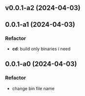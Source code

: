 ## v0.0.1-a2 (2024-04-03)

## 0.0.1-a1 (2024-04-03)

### Refactor

- **cd**: build only binaries i need

## 0.0.1-a0 (2024-04-03)

### Refactor

- change bin file name

